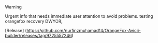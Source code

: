 > [!WARNING]
> Urgent info that needs immediate user attention to avoid problems.
> testing orangefox recovery
> DWYOR,


[Release]
(https://github.com/nurfinzmuhamad14/OrangeFox-Avicii-builder/releases/tag/9725557246)
